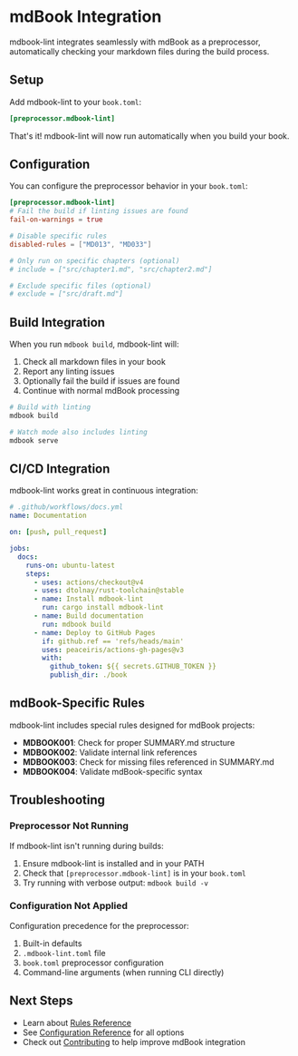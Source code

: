 # mdBook Integration

mdbook-lint integrates seamlessly with mdBook as a preprocessor, automatically checking your markdown files during the build process.

## Setup

Add mdbook-lint to your `book.toml`:

```toml
[preprocessor.mdbook-lint]
```

That's it! mdbook-lint will now run automatically when you build your book.

## Configuration

You can configure the preprocessor behavior in your `book.toml`:

```toml
[preprocessor.mdbook-lint]
# Fail the build if linting issues are found
fail-on-warnings = true

# Disable specific rules
disabled-rules = ["MD013", "MD033"]

# Only run on specific chapters (optional)
# include = ["src/chapter1.md", "src/chapter2.md"]

# Exclude specific files (optional)
# exclude = ["src/draft.md"]
```

## Build Integration

When you run `mdbook build`, mdbook-lint will:

1. Check all markdown files in your book
2. Report any linting issues
3. Optionally fail the build if issues are found
4. Continue with normal mdBook processing

```bash
# Build with linting
mdbook build

# Watch mode also includes linting
mdbook serve
```

## CI/CD Integration

mdbook-lint works great in continuous integration:

```yaml
# .github/workflows/docs.yml
name: Documentation

on: [push, pull_request]

jobs:
  docs:
    runs-on: ubuntu-latest
    steps:
      - uses: actions/checkout@v4
      - uses: dtolnay/rust-toolchain@stable
      - name: Install mdbook-lint
        run: cargo install mdbook-lint
      - name: Build documentation
        run: mdbook build
      - name: Deploy to GitHub Pages
        if: github.ref == 'refs/heads/main'
        uses: peaceiris/actions-gh-pages@v3
        with:
          github_token: ${{ secrets.GITHUB_TOKEN }}
          publish_dir: ./book
```

## mdBook-Specific Rules

mdbook-lint includes special rules designed for mdBook projects:

- **MDBOOK001**: Check for proper SUMMARY.md structure
- **MDBOOK002**: Validate internal link references
- **MDBOOK003**: Check for missing files referenced in SUMMARY.md
- **MDBOOK004**: Validate mdBook-specific syntax

## Troubleshooting

### Preprocessor Not Running

If mdbook-lint isn't running during builds:

1. Ensure mdbook-lint is installed and in your PATH
2. Check that `[preprocessor.mdbook-lint]` is in your `book.toml`
3. Try running with verbose output: `mdbook build -v`

### Configuration Not Applied

Configuration precedence for the preprocessor:

1. Built-in defaults
2. `.mdbook-lint.toml` file
3. `book.toml` preprocessor configuration
4. Command-line arguments (when running CLI directly)

## Next Steps

- Learn about [Rules Reference](./rules-reference.md)
- See [Configuration Reference](./configuration-reference.md) for all options
- Check out [Contributing](./contributing.md) to help improve mdBook integration